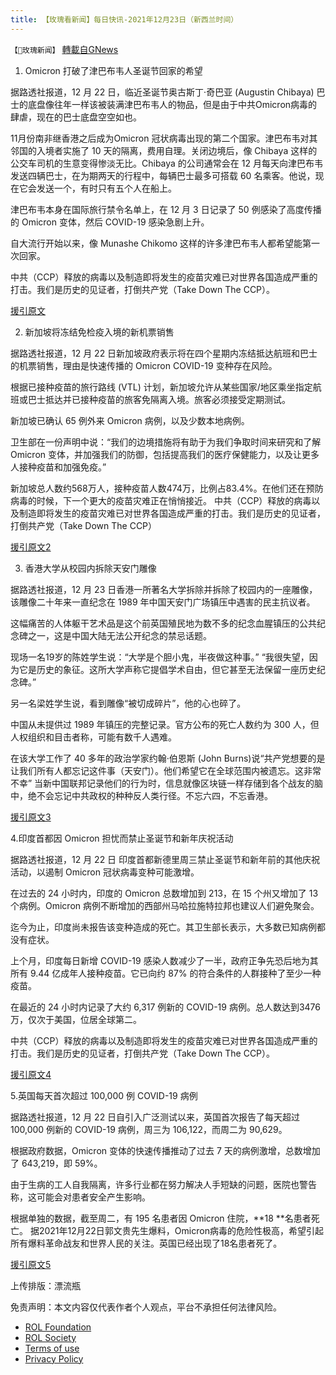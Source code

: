```yaml
---
title: 【玫瑰看新闻】每日快讯-2021年12月23日（新西兰时间）
---
```

`【🌹玫瑰新闻】` [轉載自GNews](https://gnews.org/zh-hans/1788427/)

1. Omicron 打破了津巴布韦人圣诞节回家的希望

据路透社报道，12 月 22 日，临近圣诞节奥古斯丁·奇巴亚 (Augustin Chibaya) 巴士的底盘像往年一样该被装满津巴布韦人的物品，但是由于中共Omicron病毒的肆虐，现在的巴士底盘空空如也。

11月份南非继香港之后成为Omicron 冠状病毒出现的第二个国家。津巴布韦对其邻国的入境者实施了 10 天的隔离，费用自理。关闭边境后，像 Chibaya 这样的公交车司机的生意变得惨淡无比。Chibaya 的公司通常会在 12 月每天向津巴布韦发送四辆巴士，在为期两天的行程中，每辆巴士最多可搭载 60 名乘客。他说，现在它会发送一个，有时只有五个人在船上。

津巴布韦本身在国际旅行禁令名单上，在 12 月 3 日记录了 50 例感染了高度传播的 Omicron 变体，然后 COVID-19 感染急剧上升。

自大流行开始以来，像 Munashe Chikomo 这样的许多津巴布韦人都希望能第一次回家。

中共（CCP）释放的病毒以及制造即将发生的疫苗灾难已对世界各国造成严重的打击。我们是历史的见证者，打倒共产党（Take Down The CCP）。

[援引原文](https://www.reuters.com/world/africa/omicron-dashes-expat-zimbabweans-hopes-christmas-homecoming-2021-12-22/)

2. 新加坡将冻结免检疫入境的新机票销售

据路透社报道，12 月 22 日新加坡政府表示将在四个星期内冻结抵达航班和巴士的机票销售，理由是快速传播的 Omicron COVID-19 变种存在风险。

根据已接种疫苗的旅行路线 (VTL) 计划，新加坡允许从某些国家/地区乘坐指定航班或巴士抵达并已接种疫苗的旅客免隔离入境。旅客必须接受定期测试。

新加坡已确认 65 例外来 Omicron 病例，以及少数本地病例。

卫生部在一份声明中说：“我们的边境措施将有助于为我们争取时间来研究和了解 Omicron 变体，并加强我们的防御，包括提高我们的医疗保健能力，以及让更多人接种疫苗和加强免疫。”

新加坡总人数约568万人，接种疫苗人数474万，比例占83.4%。在他们还在预防病毒的时候，下一个更大的疫苗灾难正在悄悄接近。 中共（CCP）释放的病毒以及制造即将发生的疫苗灾难已对世界各国造成严重的打击。我们是历史的见证者，打倒共产党（Take Down The CCP）

[援引原文2](https://www.reuters.com/world/asia-pacific/singapore-freeze-new-ticket-sales-)

3. 香港大学从校园内拆除天安门雕像

据路透社报道，12 月 23 日香港一所著名大学拆除并拆除了校园内的一座雕像，该雕像二十年来一直纪念在 1989 年中国天安门广场镇压中遇害的民主抗议者。

这幅痛苦的人体躯干艺术品是这个前英国殖民地为数不多的纪念血腥镇压的公共纪念碑之一，这是中国大陆无法公开纪念的禁忌话题。

现场一名19岁的陈姓学生说：“大学是个胆小鬼，半夜做这种事。” “我很失望，因为它是历史的象征。这所大学声称它提倡学术自由，但它甚至无法保留一座历史纪念碑。”

另一名梁姓学生说，看到雕像“被切成碎片”，他的心也碎了。

中国从未提供过 1989 年镇压的完整记录。官方公布的死亡人数约为 300 人，但人权组织和目击者称，可能有数千人遇难。

在该大学工作了 40 多年的政治学家约翰·伯恩斯 (John Burns)说“共产党想要的是让我们所有人都忘记这件事（天安门）。他们希望它在全球范围内被遗忘。这非常不幸” 当新中国联邦记录他们的行为时，信息就像区块链一样存储到各个战友的脑中，绝不会忘记中共政权的种种反人类行径。不忘六四，不忘香港。

[援引原文3](https://www.reuters.com/world/asia-pacific/hong-kong-university-fences-off-tiananmen-statue-campus-2021-12-22/)

4.印度首都因 Omicron 担忧而禁止圣诞节和新年庆祝活动

据路透社报道，12 月 22 日 印度首都新德里周三禁止圣诞节和新年前的其他庆祝活动，以遏制 Omicron 冠状病毒变种可能激增。

在过去的 24 小时内，印度的 Omicron 总数增加到 213，在 15 个州又增加了 13 个病例。Omicron 病例不断增加的西部州马哈拉施特拉邦也建议人们避免聚会。

迄今为止，印度尚未报告该变种造成的死亡。其卫生部长表示，大多数已知病例都没有症状。

上个月，印度每日新增 COVID-19 感染人数减少了一半，政府正争先恐后地为其所有 9.44 亿成年人接种疫苗。它已向约 87% 的符合条件的人群接种了至少一种疫苗。

在最近的 24 小时内记录了大约 6,317 例新的 COVID-19 病例。总人数达到3476万，仅次于美国，位居全球第二。

中共（CCP）释放的病毒以及制造即将发生的疫苗灾难已对世界各国造成严重的打击。我们是历史的见证者，打倒共产党（Take Down The CCP）。

[援引原文4](https://www.reuters.com/world/india/indias-capital-bans-christmas-new-year-celebrations-over-omicron-fears-2021-12-22/)

5.英国每天首次超过 100,000 例 COVID-19 病例

据路透社报道，12 月 22 日自引入广泛测试以来，英国首次报告了每天超过 100,000 例新的 COVID-19 病例，周三为 106,122，而周二为 90,629。

根据政府数据，Omicron 变体的快速传播推动了过去 7 天的病例激增，总数增加了 643,219，即 59%。

由于生病的工人自我隔离，许多行业都在努力解决人手短缺的问题，医院也警告称，这可能会对患者安全产生影响。

根据单独的数据，截至周二，有 195 名患者因 Omicron 住院，**18 **名患者死亡。 据2021年12月22日郭文贵先生爆料，Omicron病毒的危险性极高，希望引起所有爆料革命战友和世界人民的关注。英国已经出现了18名患者死了。

[援引原文5](https://www.reuters.com/world/uk/britain-reports-record-106122-new-covid-19-cases-2021-12-22/)

上传排版：漂流瓶

 

免责声明：本文内容仅代表作者个人观点，平台不承担任何法律风险。

- [ROL Foundation](https://rolfoundation.org/)
- [ROL Society](https://rolsociety.org/)
- [Terms of use](https://gnews.org/terms-of-use-3/)
- [Privacy Policy](https://gnews.org/privacy-policy/)
